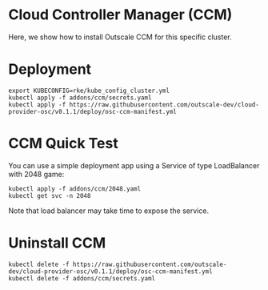 # Cloud Controller Manager (CCM)

Here, we show how to install Outscale CCM for this specific cluster.

# Deployment

```
export KUBECONFIG=rke/kube_config_cluster.yml
kubectl apply -f addons/ccm/secrets.yaml
kubectl apply -f https://raw.githubusercontent.com/outscale-dev/cloud-provider-osc/v0.1.1/deploy/osc-ccm-manifest.yml
```

# CCM Quick Test

You can use a simple deployment app using a Service of type LoadBalancer with 2048 game:
```
kubectl apply -f addons/ccm/2048.yaml
kubectl get svc -n 2048
```

Note that load balancer may take time to expose the service.

# Uninstall CCM

```
kubectl delete -f https://raw.githubusercontent.com/outscale-dev/cloud-provider-osc/v0.1.1/deploy/osc-ccm-manifest.yml
kubectl delete -f addons/ccm/secrets.yaml
```
